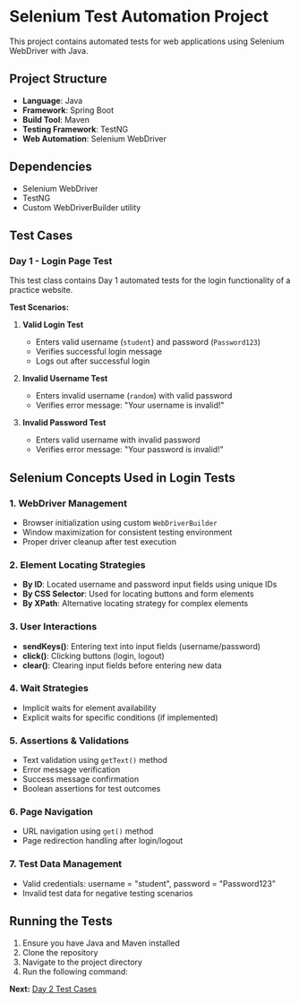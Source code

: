 # Selenium Test Automation Project

This project contains automated tests for web applications using Selenium WebDriver with Java.

## Project Structure

- **Language**: Java
- **Framework**: Spring Boot
- **Build Tool**: Maven
- **Testing Framework**: TestNG
- **Web Automation**: Selenium WebDriver

## Dependencies

- Selenium WebDriver
- TestNG
- Custom WebDriverBuilder utility

## Test Cases

### Day 1 - Login Page Test

This test class contains Day 1 automated tests for the login functionality of a practice website.

**Test Scenarios:**

1. **Valid Login Test**
    - Enters valid username (`student`) and password (`Password123`)
    - Verifies successful login message
    - Logs out after successful login

2. **Invalid Username Test**
    - Enters invalid username (`random`) with valid password
    - Verifies error message: "Your username is invalid!"

3. **Invalid Password Test**
    - Enters valid username with invalid password
    - Verifies error message: "Your password is invalid!"

## Selenium Concepts Used in Login Tests

### 1. **WebDriver Management**
- Browser initialization using custom `WebDriverBuilder`
- Window maximization for consistent testing environment
- Proper driver cleanup after test execution

### 2. **Element Locating Strategies**
- **By ID**: Located username and password input fields using unique IDs
- **By CSS Selector**: Used for locating buttons and form elements
- **By XPath**: Alternative locating strategy for complex elements

### 3. **User Interactions**
- **sendKeys()**: Entering text into input fields (username/password)
- **click()**: Clicking buttons (login, logout)
- **clear()**: Clearing input fields before entering new data

### 4. **Wait Strategies**
- Implicit waits for element availability
- Explicit waits for specific conditions (if implemented)

### 5. **Assertions & Validations**
- Text validation using `getText()` method
- Error message verification
- Success message confirmation
- Boolean assertions for test outcomes

### 6. **Page Navigation**
- URL navigation using `get()` method
- Page redirection handling after login/logout

### 7. **Test Data Management**
- Valid credentials: username = "student", password = "Password123"
- Invalid test data for negative testing scenarios

## Running the Tests

1. Ensure you have Java and Maven installed
2. Clone the repository
3. Navigate to the project directory
4. Run the following command:

**Next:** [Day 2 Test Cases](../Day2/Day2.md)